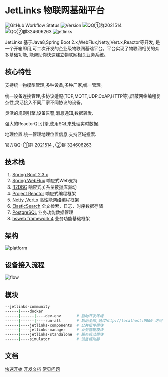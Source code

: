 # JetLinks 物联网基础平台

![GitHub Workflow Status](https://img.shields.io/github/workflow/status/jetlinks/jetlinks-community/Auto%20Deploy%20Docker?label=docker)
![Version](https://img.shields.io/badge/Version-1.8--RELEASE-brightgreen)
![QQ①群2021514](https://img.shields.io/badge/QQ①群-2021514-brightgreen)
![QQ②群324606263](https://img.shields.io/badge/QQ②群-324606263-brightgreen)
![jetlinks](https://visitor-badge.glitch.me/badge?page_id=jetlinks)

JetLinks 基于Java8,Spring Boot 2.x,WebFlux,Netty,Vert.x,Reactor等开发, 
是一个开箱即用,可二次开发的企业级物联网基础平台。平台实现了物联网相关的众多基础功能,
能帮助你快速建立物联网相关业务系统。
 

## 核心特性

支持统一物模型管理,多种设备,多种厂家,统一管理。

统一设备连接管理,多协议适配(TCP,MQTT,UDP,CoAP,HTTP等),屏蔽网络编程复杂性,灵活接入不同厂家不同协议的设备。

灵活的规则引擎,设备告警,消息通知,数据转发.

强大的ReactorQL引擎,使用SQL来处理实时数据.

地理位置:统一管理地理位置信息,支持区域搜索. 

官方QQ: ①群 [2021514](https://qm.qq.com/cgi-bin/qm/qr?k=LGf0OPQqvLGdJIZST3VTcypdVWhdfAOG&jump_from=webapi)
, ②群 [324606263](https://qm.qq.com/cgi-bin/qm/qr?k=IMas2cH-TNsYxUcY8lRbsXqPnA2sGHYQ&jump_from=webapi)

## 技术栈

1. [Spring Boot 2.3.x](https://spring.io/projects/spring-boot)
2. [Spring WebFlux](https://spring.io/) 响应式Web支持
3. [R2DBC](https://r2dbc.io/) 响应式关系型数据库驱动
4. [Project Reactor](https://projectreactor.io/) 响应式编程框架
4. [Netty](https://netty.io/) ,[Vert.x](https://vertx.io/) 高性能网络编程框架
5. [ElasticSearch](https://www.elastic.co/cn/products/enterprise-search) 全文检索，日志，时序数据存储
6. [PostgreSQL](https://www.postgresql.org) 业务功能数据管理
7. [hsweb framework 4](https://github.com/hs-web) 业务功能基础框架

## 架构

![platform](./platform.svg)

## 设备接入流程

![flow](./flow.svg)

## 模块

```bash
--jetlinks-community
------|----docker
------|------|----dev-env       # 启动开发环境
------|------|----run-all       # 启动全部,通过http://localhost:9000 访问系统.
------|----jetlinks-components  # 公共组件模块
------|----jetlinks-manager     # 业务管理模块
------|----jetlinks-standalone  # 服务启动模块
------|----simulator            # 设备模拟器
```

## 文档

[快速开始](http://doc.jetlinks.cn/basics-guide/quick-start.html) 
[开发文档](http://doc.jetlinks.cn/dev-guide/start.html) 
[常见问题](http://doc.jetlinks.cn/common-problems/network-components.html) 
